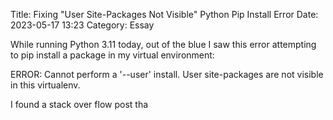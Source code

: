 Title: Fixing "User Site-Packages Not Visible" Python Pip Install Error 
Date: 2023-05-17 13:23 
Category: Essay

While running Python 3.11 today, out of the blue I saw this error attempting to pip install a package in my virtual environment:

ERROR: Cannot perform a '--user' install. User site-packages are not visible in this virtualenv.

I found a stack over flow post tha


